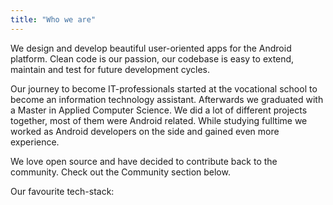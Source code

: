 ```yaml
---
title: "Who we are"
---
```


<p>We design and develop beautiful user-oriented apps for the Android platform. Clean code is our passion, our codebase is easy to extend, maintain and test for future development cycles.</p>
<p>Our journey to become IT-professionals started at the vocational school to become an information technology assistant. Afterwards we graduated with a Master in Applied Computer Science. We did a lot of different projects together, most of them were Android related. While studying fulltime we worked as Android developers on the side and gained even more experience.</p>
<p>We love open source and have decided to contribute back to the community. Check out the Community section below. </p>

<p>Our favourite tech-stack:</p>

